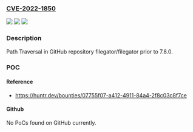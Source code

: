 ### [CVE-2022-1850](https://cve.mitre.org/cgi-bin/cvename.cgi?name=CVE-2022-1850)
![](https://img.shields.io/static/v1?label=Product&message=filegator%2Ffilegator&color=blue)
![](https://img.shields.io/static/v1?label=Version&message=n%2Fa&color=blue)
![](https://img.shields.io/static/v1?label=Vulnerability&message=CWE-22%20Improper%20Limitation%20of%20a%20Pathname%20to%20a%20Restricted%20Directory%20('Path%20Traversal')&color=brighgreen)

### Description

Path Traversal in GitHub repository filegator/filegator prior to 7.8.0.

### POC

#### Reference
- https://huntr.dev/bounties/07755f07-a412-4911-84a4-2f8c03c8f7ce

#### Github
No PoCs found on GitHub currently.

